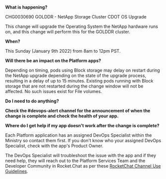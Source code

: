 **What is happening?**

CHG0030690 GOLDDR - NetApp Storage Cluster CDOT OS Upgrade

This change will upgrade the Operating System the NetApp hardware runs on, and this change will perform this for the GOLDDR cluster.

**When?**

This Sunday (January 9th 2022) from 8am to 12pm PST.

**Will there be an impact on the Platform apps?**

Depending on timing, pods using Block storage may delay on restart during the NetApp upgrade depending on the state of the upgrade process, resulting in a delay of up to 15 minutes. Existing pods running with Block storage that are not restarted during the change window will not be affected. No such issues exist for File volumes.

**Do I need to do anything?**

**Check the #devops-alert channel for the announcement of when the change is complete and check the health of your app.**

**Where do I get help if my app doesn't work after the change is complete?**

Each Platform application has an assigned DevOps Specialist within the Ministry so contact them first. If you don't know who your assigned DevOps Specialist, check with the app's Product Owner.

The DevOps Specialist will troubleshoot the issue with the app and if they need help, they will reach out to the Platform Services Team and the Developer Community in Rocket.Chat as per these [RocketChat Channel Use Guidelines](
https://developer.gov.bc.ca/Getting-human-support-for-issues-not-covered-by-devops-requests).
